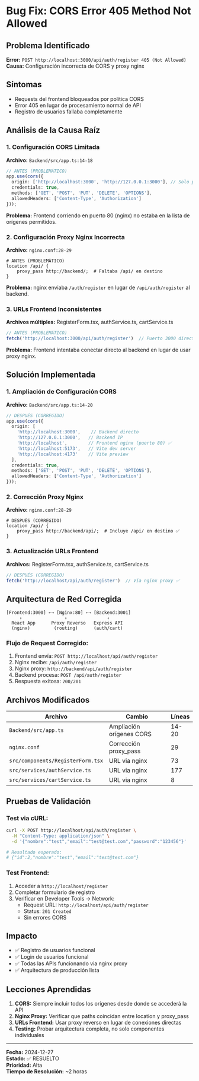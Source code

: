 # Bug Fix: CORS Error 405 Method Not Allowed

## Problema Identificado
**Error:** `POST http://localhost:3000/api/auth/register 405 (Not Allowed)`
**Causa:** Configuración incorrecta de CORS y proxy nginx

## Síntomas
- Requests del frontend bloqueados por política CORS
- Error 405 en lugar de procesamiento normal de API
- Registro de usuarios fallaba completamente

## Análisis de la Causa Raíz

### 1. Configuración CORS Limitada
**Archivo:** `Backend/src/app.ts:14-18`
```typescript
// ANTES (PROBLEMÁTICO)
app.use(cors({
  origin: ['http://localhost:3000', 'http://127.0.0.1:3000'], // Solo puerto 3000
  credentials: true,
  methods: ['GET', 'POST', 'PUT', 'DELETE', 'OPTIONS'],
  allowedHeaders: ['Content-Type', 'Authorization']
}));
```

**Problema:** Frontend corriendo en puerto 80 (nginx) no estaba en la lista de orígenes permitidos.

### 2. Configuración Proxy Nginx Incorrecta
**Archivo:** `nginx.conf:28-29`
```nginx
# ANTES (PROBLEMÁTICO)
location /api/ {
    proxy_pass http://backend/;  # Faltaba /api/ en destino
}
```

**Problema:** nginx enviaba `/auth/register` en lugar de `/api/auth/register` al backend.

### 3. URLs Frontend Inconsistentes
**Archivos múltiples:** RegisterForm.tsx, authService.ts, cartService.ts
```typescript
// ANTES (PROBLEMÁTICO)
fetch('http://localhost:3000/api/auth/register')  // Puerto 3000 directo
```

**Problema:** Frontend intentaba conectar directo al backend en lugar de usar proxy nginx.

## Solución Implementada

### 1. Ampliación de Configuración CORS
**Archivo:** `Backend/src/app.ts:14-20`
```typescript
// DESPUÉS (CORREGIDO)
app.use(cors({
  origin: [
    'http://localhost:3000',    // Backend directo
    'http://127.0.0.1:3000',   // Backend IP
    'http://localhost',        // Frontend nginx (puerto 80) ✅
    'http://localhost:5173',   // Vite dev server
    'http://localhost:4173'    // Vite preview
  ],
  credentials: true,
  methods: ['GET', 'POST', 'PUT', 'DELETE', 'OPTIONS'],
  allowedHeaders: ['Content-Type', 'Authorization']
}));
```

### 2. Corrección Proxy Nginx
**Archivo:** `nginx.conf:28-29`
```nginx
# DESPUÉS (CORREGIDO)
location /api/ {
    proxy_pass http://backend/api/;  # Incluye /api/ en destino ✅
}
```

### 3. Actualización URLs Frontend
**Archivos:** RegisterForm.tsx, authService.ts, cartService.ts
```typescript
// DESPUÉS (CORREGIDO)
fetch('http://localhost/api/auth/register')  // Vía nginx proxy ✅
```

## Arquitectura de Red Corregida

```
[Frontend:3000] ←→ [Nginx:80] ←→ [Backend:3001]
     ↓                ↓               ↓
  React App      Proxy Reverso   Express API
  (nginx)         (routing)      (auth/cart)
```

### Flujo de Request Corregido:
1. Frontend envía: `POST http://localhost/api/auth/register`
2. Nginx recibe: `/api/auth/register`
3. Nginx proxy: `http://backend/api/auth/register`
4. Backend procesa: `POST /api/auth/register`
5. Respuesta exitosa: `200/201`

## Archivos Modificados

| Archivo | Cambio | Líneas |
|---------|--------|--------|
| `Backend/src/app.ts` | Ampliación orígenes CORS | 14-20 |
| `nginx.conf` | Corrección proxy_pass | 29 |
| `src/components/RegisterForm.tsx` | URL via nginx | 73 |
| `src/services/authService.ts` | URL via nginx | 177 |
| `src/services/cartService.ts` | URL via nginx | 8 |

## Pruebas de Validación

### Test via cURL:
```bash
curl -X POST http://localhost/api/auth/register \
  -H "Content-Type: application/json" \
  -d '{"nombre":"test","email":"test@test.com","password":"123456"}'

# Resultado esperado:
# {"id":2,"nombre":"test","email":"test@test.com"}
```

### Test Frontend:
1. Acceder a `http://localhost/register`
2. Completar formulario de registro
3. Verificar en Developer Tools → Network: 
   - Request URL: `http://localhost/api/auth/register`
   - Status: `201 Created`
   - Sin errores CORS

## Impacto
- ✅ Registro de usuarios funcional
- ✅ Login de usuarios funcional  
- ✅ Todas las APIs funcionando via nginx proxy
- ✅ Arquitectura de producción lista

## Lecciones Aprendidas
1. **CORS:** Siempre incluir todos los orígenes desde donde se accederá la API
2. **Nginx Proxy:** Verificar que paths coincidan entre location y proxy_pass
3. **URLs Frontend:** Usar proxy reverso en lugar de conexiones directas
4. **Testing:** Probar arquitectura completa, no solo componentes individuales

---
**Fecha:** 2024-12-27  
**Estado:** ✅ RESUELTO  
**Prioridad:** Alta  
**Tiempo de Resolución:** ~2 horas